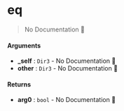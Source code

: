 # eq

> No Documentation 🚧

#### Arguments

- **\_self** : `Dir3` \- No Documentation 🚧
- **other** : `Dir3` \- No Documentation 🚧

#### Returns

- **arg0** : `bool` \- No Documentation 🚧